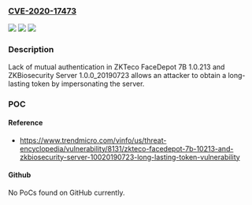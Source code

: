 ### [CVE-2020-17473](https://cve.mitre.org/cgi-bin/cvename.cgi?name=CVE-2020-17473)
![](https://img.shields.io/static/v1?label=Product&message=n%2Fa&color=blue)
![](https://img.shields.io/static/v1?label=Version&message=n%2Fa&color=blue)
![](https://img.shields.io/static/v1?label=Vulnerability&message=n%2Fa&color=brighgreen)

### Description

Lack of mutual authentication in ZKTeco FaceDepot 7B 1.0.213 and ZKBiosecurity Server 1.0.0_20190723 allows an attacker to obtain a long-lasting token by impersonating the server.

### POC

#### Reference
- https://www.trendmicro.com/vinfo/us/threat-encyclopedia/vulnerability/8131/zkteco-facedepot-7b-10213-and-zkbiosecurity-server-10020190723-long-lasting-token-vulnerability

#### Github
No PoCs found on GitHub currently.

